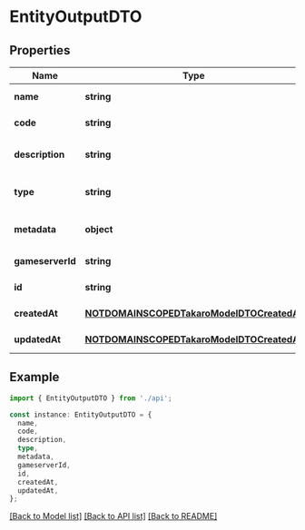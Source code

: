 # EntityOutputDTO

## Properties

| Name             | Type                                                                                    | Description | Notes                             |
| ---------------- | --------------------------------------------------------------------------------------- | ----------- | --------------------------------- |
| **name**         | **string**                                                                              |             | [default to undefined]            |
| **code**         | **string**                                                                              |             | [default to undefined]            |
| **description**  | **string**                                                                              |             | [optional] [default to undefined] |
| **type**         | **string**                                                                              |             | [optional] [default to undefined] |
| **metadata**     | **object**                                                                              |             | [optional] [default to undefined] |
| **gameserverId** | **string**                                                                              |             | [default to undefined]            |
| **id**           | **string**                                                                              |             | [default to undefined]            |
| **createdAt**    | [**NOTDOMAINSCOPEDTakaroModelDTOCreatedAt**](NOTDOMAINSCOPEDTakaroModelDTOCreatedAt.md) |             | [default to undefined]            |
| **updatedAt**    | [**NOTDOMAINSCOPEDTakaroModelDTOCreatedAt**](NOTDOMAINSCOPEDTakaroModelDTOCreatedAt.md) |             | [default to undefined]            |

## Example

```typescript
import { EntityOutputDTO } from './api';

const instance: EntityOutputDTO = {
  name,
  code,
  description,
  type,
  metadata,
  gameserverId,
  id,
  createdAt,
  updatedAt,
};
```

[[Back to Model list]](../README.md#documentation-for-models) [[Back to API list]](../README.md#documentation-for-api-endpoints) [[Back to README]](../README.md)
